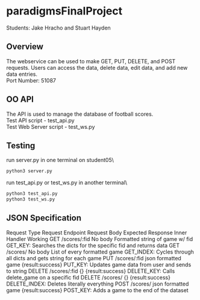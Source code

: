 # paradigmsFinalProject
Students: Jake Hracho and Stuart Hayden

## Overview
The webservice can be used to make GET, PUT, DELETE, and POST requests. Users can access the data, delete data, edit data, and add new data entries.\
Port Number: 51087

## OO API
The API is used to manage the database of football scores.\
Test API script        - test_api.py\
Test Web Server script - test_ws.py

## Testing
run server.py in one terminal on student05\
```bash
python3 server.py
```
run test_api.py or test_ws.py in another terminal\
```bash
python3 test_api.py
python3 test_ws.py
```

## JSON Specification
Request Type		Request Endpoint			Request Body			Expected Response						Inner Handler Working
GET					/scores/:fid				No body					Formatted string of game w/ fid			GET_KEY: Searches the dicts for the specific fid and returns data
GET					/scores/					No body					List of every formatted game			GET_INDEX: Cycles through all dicts and gets string for each game
PUT					/scores/:fid				json formatted game		{result:success}						PUT_KEY: Updates game data from user and sends to string
DELETE				/scores/:fid				{}						{result:success}						DELETE_KEY: Calls delete_game on a specific fid
DELETE				/scores/					{}						{result:success}						DELETE_INDEX: Deletes literally everything
POST				/scores/					json formatted game		{result:success}						POST_KEY: Adds a game to the end of the dataset
